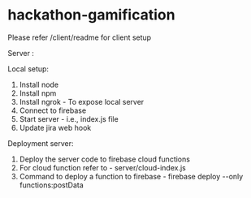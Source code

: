 # hackathon-gamification

Please refer /client/readme for client setup

Server :

Local setup:

1. Install node
2. Install npm
3. Install ngrok - To expose local server
4. Connect to firebase
5. Start server - i.e., index.js file
6. Update jira web hook


Deployment server:
1. Deploy the server code to firebase cloud functions
2. For cloud function refer to - server/cloud-index.js
3. Command to deploy a function to firebase - firebase deploy --only functions:postData


